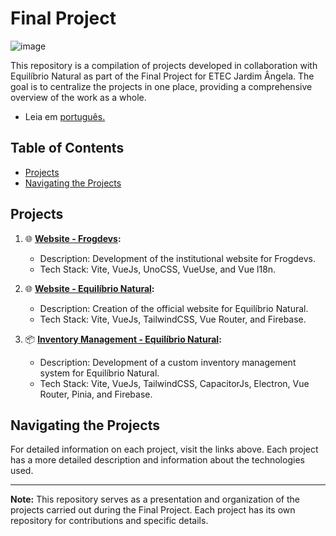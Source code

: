 # Final Project

![image](https://github.com/viniciusnevescosta/projects/assets/66970818/95f98487-edc5-47cc-aa2c-f340921bc0f4)

This repository is a compilation of projects developed in collaboration with Equilíbrio Natural as part of the Final Project for ETEC Jardim Ângela. The goal is to centralize the projects in one place, providing a comprehensive overview of the work as a whole.

- Leia em [português.](README.MD)

## Table of Contents

- [Projects](#projects)
- [Navigating the Projects](#navigating-the-projects)

## Projects

1. 🌐 **[Website - Frogdevs](https://github.com/FrogDevs/website):**
   - Description: Development of the institutional website for Frogdevs.
   - Tech Stack: Vite, VueJs, UnoCSS, VueUse, and Vue l18n.

2. 🌐 **[Website - Equilíbrio Natural](https://github.com/FrogDevs/equilibrionatural-website):**
   - Description: Creation of the official website for Equilíbrio Natural.
   - Tech Stack: Vite, VueJs, TailwindCSS, Vue Router, and Firebase.

3. 📦 **[Inventory Management - Equilíbrio Natural](https://github.com/FrogDevs/equilibrionatural-controle_estoque):**
   - Description: Development of a custom inventory management system for Equilíbrio Natural.
   - Tech Stack: Vite, VueJs, TailwindCSS, CapacitorJs, Electron, Vue Router, Pinia, and Firebase.

## Navigating the Projects

For detailed information on each project, visit the links above. Each project has a more detailed description and information about the technologies used.

---

**Note:** This repository serves as a presentation and organization of the projects carried out during the Final Project. Each project has its own repository for contributions and specific details.
